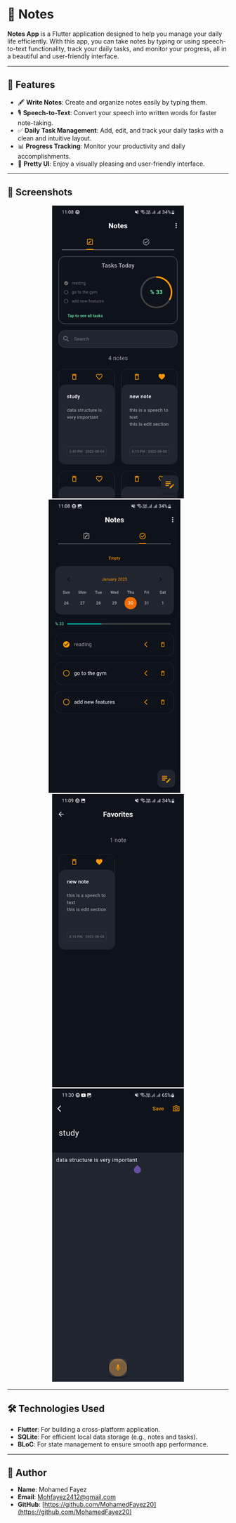 # 📝 Notes

**Notes App** is a Flutter application designed to help you manage your daily life efficiently. With this app, you can take notes by typing or using speech-to-text functionality, track your daily tasks, and monitor your progress, all in a beautiful and user-friendly interface.

---

## 🚀 Features
- 🖋️ **Write Notes**: Create and organize notes easily by typing them.
- 🎙️ **Speech-to-Text**: Convert your speech into written words for faster note-taking.
- ✅ **Daily Task Management**: Add, edit, and track your daily tasks with a clean and intuitive layout.
- 📊 **Progress Tracking**: Monitor your productivity and daily accomplishments.
- 🎨 **Pretty UI**: Enjoy a visually pleasing and user-friendly interface.

---

## 📸 Screenshots
<p align="center">
  <img src="images/1.png" alt="Home Screen" width="300" />
  <img src="images/2.png" alt="Note Creation" width="300"/>
&nbsp;&nbsp;&nbsp;
  <img src="images/3.png" alt="Task Tracking" width="300" />
  <img src="images/4.png" alt="Task Tracking" width="300" />

</p>

---

## 🛠️ Technologies Used
- **Flutter**: For building a cross-platform application.
- **SQLite**: For efficient local data storage (e.g., notes and tasks).
- **BLoC**: For state management to ensure smooth app performance.

---
## 👤 Author
- **Name**: Mohamed Fayez
- **Email**: [Mohfayez2412@gmail.com](mailto:Mohfayez2412@gmail.com)
- **GitHub**: [https://github.com/MohamedFayez20](https://github.com/MohamedFayez20)

